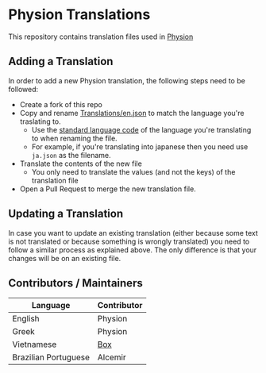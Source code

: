 # Physion Translations

This repository contains translation files used in [Physion](https://app.physion.net)

## Adding a Translation

In order to add a new Physion translation, the following steps need to be followed:

- Create a fork of this repo
- Copy and rename [Translations/en.json](./Translations/en.json) to match the language you're traslating to. 
  - Use the [standard language code](https://www.andiamo.co.uk/resources/iso-language-codes/) of the language you're translating to when renaming the file.
  - For example, if you're translating into japanese then you need use `ja.json` as the filename.
- Translate the contents of the new file
  - You only need to translate the values (and not the keys) of the translation file
- Open a Pull Request to merge the new translation file.

## Updating a Translation

In case you want to update an existing translation (either because some text is not translated or because something is wrongly translated) you need to follow
a similar process as explained above. The only difference is that your changes will be on an existing file.

## Contributors / Maintainers


| Language             | Contributor                                                             |
|----------------------|-------------------------------------------------------------------------|
| English              | Physion                                                                 |
| Greek                | Physion                                                                 |
| Vietnamese           | [Box](https://www.youtube.com/channel/UCvoGun7W29vHAoqhTdgy3Sw)         |
| Brazilian Portuguese | Alcemir                                                                 |

